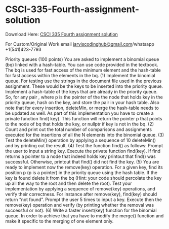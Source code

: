 # CSCI-335-Fourth-assignment-solution

Download Here: [CSCI 335 Fourth assignment solution](https://jarviscodinghub.com/assignment/csci-335-fourth-assignment-solution/)

For Custom/Original Work email jarviscodinghub@gmail.com/whatsapp +1(541)423-7793

Priority queues (100 points)
You are asked to implement a binomial queue (bq) linked with a hash-table. You can use code
provided in the textbook. The bq is used for fast access of the minimum element and the hash-table
for fast access within the elements in the bq.
(1) Implement the binomial queue. For testing use the strings in the document file used in the
previous assignment. These would be the keys to be inserted into the priority queue.
Implement a hash-table of the keys that are already in the priority queue. So, for any pair
, where p is the pointer of the the node that holds key in the priority queue, hash on
the key, and store the pair in your hash table. Also note that for every insertion,
deleteMin, or merge the hash-table needs to be updated as well. As part of this
implementation you have to create a private function
find( key).
This function will return the pointer p that points to the node of bq that holds the key, or
nullptr if key is not in the bq.
(2) Count and print out the total number of comparisons and assignments executed for the
insertions of all the N elements into the binomial queue.
(3) Test the deleteMin() operation by applying a sequence of 10 deleteMin() and by printing out
the result.
(4) Test the function find() as follows: Prompt the user to input a string key. Execute the private
function find(key). If find returns a pointer to a node that indeed holds key printout that
find() was successful. Otherwise, printout that find() did not find the key.
(5) You are ready to implement now the remove(key) operation. For a given key, find its
position p (p is a pointer) in the priority queue using the hash table. If the key is found delete
it from the bq (Hint: your code should percolate the key up all the way to the root and then
delete the root). Test your implementation by applying a sequence of remove(key)
operations, and verify their correctness. For instance after remove(key), find(key) should
return “not found”. Prompt the user 5 times to input a key. Execute then the remove(key)
operation and verify (by printing whether the removal was successful or not).
(6) Write a faster insert(key) function for the binomial queue. In order to achieve that you have
to modify the merge() function and make it specific to the merging of one element only.
